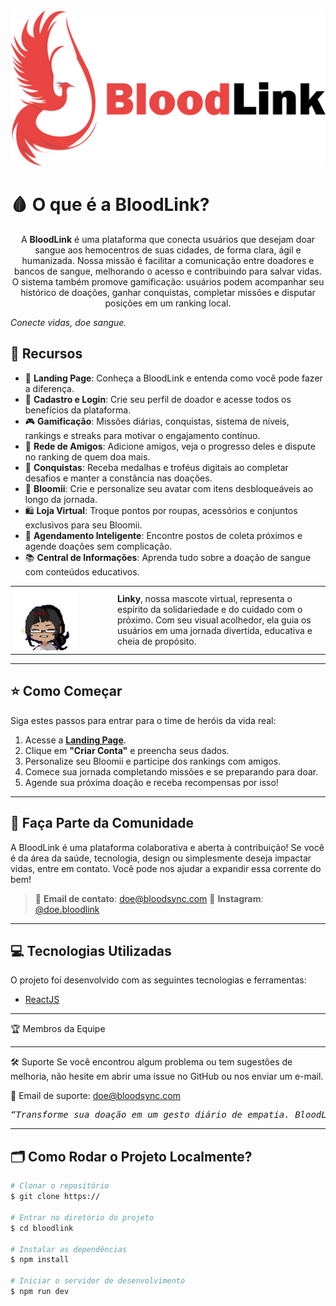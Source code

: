 <div align="center">
  <img src="/BloodLink/src/assets/Banner-Git.png" alt="Logo BloodLink"/>
</div>

# 🩸 O que é a BloodLink?

<p align="center"> A <b>BloodLink</b> é uma plataforma que conecta usuários que desejam doar sangue aos hemocentros de suas cidades, de forma clara, ágil e humanizada. Nossa missão é facilitar a comunicação entre doadores e bancos de sangue, melhorando o acesso e contribuindo para salvar vidas. O sistema também promove gamificação: usuários podem acompanhar seu histórico de doações, ganhar conquistas, completar missões e disputar posições em um ranking local.
<p align="center">

<i>Conecte vidas, doe sangue.</i></p>


## 🧰 Recursos

- 🧭 **Landing Page**: Conheça a BloodLink e entenda como você pode fazer a diferença.
- 🔐 **Cadastro e Login**: Crie seu perfil de doador e acesse todos os benefícios da plataforma.
- 🎮 **Gamificação**: Missões diárias, conquistas, sistema de níveis, rankings e streaks para motivar o engajamento contínuo.
- 👥 **Rede de Amigos**: Adicione amigos, veja o progresso deles e dispute no ranking de quem doa mais.
- 🏅 **Conquistas**: Receba medalhas e troféus digitais ao completar desafios e manter a constância nas doações.
- 🌱 **Bloomii**: Crie e personalize seu avatar com itens desbloqueáveis ao longo da jornada.
- 🛍️ **Loja Virtual**: Troque pontos por roupas, acessórios e conjuntos exclusivos para seu Bloomii.
- 📆 **Agendamento Inteligente**: Encontre postos de coleta próximos e agende doações sem complicação.
- 📚 **Central de Informações**: Aprenda tudo sobre a doação de sangue com conteúdos educativos.

<table>
  <tr>
    <td width="150">
      <img src="/BloodLink/src/assets/Congrats.gif" alt="Linky" width="100"/>
    </td>
    <td>
      <strong>Linky</strong>, nossa mascote virtual, representa o espírito da solidariedade e do cuidado com o próximo.  
      Com seu visual acolhedor, ela guia os usuários em uma jornada divertida, educativa e cheia de propósito.
    </td>
  </tr>
</table>


---

## ⭐ Como Começar

Siga estes passos para entrar para o time de heróis da vida real:

1. Acesse a **[Landing Page](https://)**.
2. Clique em **"Criar Conta"** e preencha seus dados.
3. Personalize seu Bloomii e participe dos rankings com amigos.
4. Comece sua jornada completando missões e se preparando para doar.
5. Agende sua próxima doação e receba recompensas por isso!

---

## 🤝 Faça Parte da Comunidade

A BloodLink é uma plataforma colaborativa e aberta à contribuição! Se você é da área da saúde, tecnologia, design ou simplesmente deseja impactar vidas, entre em contato. Você pode nos ajudar a expandir essa corrente do bem!

> 💌 **Email de contato**: doe@bloodsync.com
> 💬 **Instagram**: [@doe.bloodlink](https://www.instagram.com/doe.bloodlink/)

---

## 💻 Tecnologias Utilizadas

O projeto foi desenvolvido com as seguintes tecnologias e ferramentas:

- [ReactJS](https://reactjs.org)


---

🏆 Membros da Equipe
<div align="center"> 


</div>

---

🛠 Suporte
Se você encontrou algum problema ou tem sugestões de melhoria, não hesite em abrir uma issue no GitHub ou nos enviar um e-mail.

📨 Email de suporte: doe@bloodsync.com

<div align="center"> <pre><i>“Transforme sua doação em um gesto diário de empatia. BloodLink: sua jornada heróica começa aqui!”</i></pre> </div> 

---


## 🗂 Como Rodar o Projeto Localmente?

```bash
# Clonar o repositório
$ git clone https://

# Entrar no diretório do projeto
$ cd bloodlink

# Instalar as dependências
$ npm install

# Iniciar o servidor de desenvolvimento
$ npm run dev

